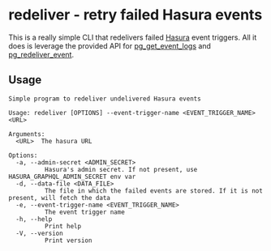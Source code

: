# redeliver - retry failed Hasura events

This is a really simple CLI that redelivers failed [Hasura](hasura.io) event
triggers. All it does is leverage the provided API for [pg_get_event_logs][hasura_get_logs]
and [pg_redeliver_event][hasura_redeliver_event].

## Usage

```shell
Simple program to redeliver undelivered Hasura events

Usage: redeliver [OPTIONS] --event-trigger-name <EVENT_TRIGGER_NAME> <URL>

Arguments:
  <URL>  The hasura URL

Options:
  -a, --admin-secret <ADMIN_SECRET>
          Hasura's admin secret. If not present, use HASURA_GRAPHQL_ADMIN_SECRET env var
  -d, --data-file <DATA_FILE>
          The file in which the failed events are stored. If it is not present, will fetch the data
  -e, --event-trigger-name <EVENT_TRIGGER_NAME>
          The event trigger name
  -h, --help
          Print help
  -V, --version
          Print version
```

[hasura_get_logs]: https://hasura.io/docs/latest/api-reference/metadata-api/event-triggers/#metadata-pg-get-event-logs
[hasura_redeliver_event]: https://hasura.io/docs/latest/api-reference/metadata-api/event-triggers/#metadata-pg-redeliver-event
